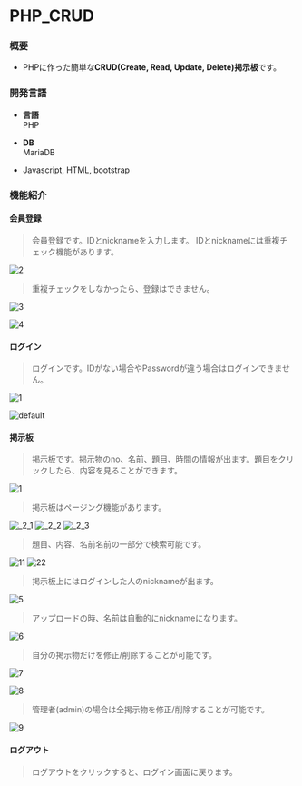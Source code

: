 # PHP_CRUD

### 概要
* PHPに作った簡単な**CRUD(Create, Read, Update, Delete)掲示板**です。

### 開発言語
* **言語** <br>
PHP

* **DB** <br>
MariaDB

* Javascript, HTML, bootstrap

### 機能紹介
#### 会員登録
> 会員登録です。IDとnicknameを入力します。
> IDとnicknameには重複チェック機能があります。

![2](https://user-images.githubusercontent.com/43987455/48406965-1e499d00-e779-11e8-893b-a14ff2af710d.JPG)

> 重複チェックをしなかったら、登録はできません。

![3](https://user-images.githubusercontent.com/43987455/48407616-98c6ec80-e77a-11e8-9332-7075655e1202.JPG)

![4](https://user-images.githubusercontent.com/43987455/48407623-9c5a7380-e77a-11e8-98d4-501cd15785ef.JPG)

#### ログイン
> ログインです。IDがない場合やPasswordが違う場合はログインできません。

![1](https://user-images.githubusercontent.com/43987455/48407976-797c8f00-e77b-11e8-818c-ec546fe59fea.JPG)

![default](https://user-images.githubusercontent.com/43987455/48410033-d595e200-e780-11e8-9647-bf6ef4a834f7.JPG)

#### 掲示板
> 掲示板です。掲示物のno、名前、題目、時間の情報が出ます。題目をクリックしたら、内容を見ることができます。

![1](https://user-images.githubusercontent.com/43987455/48695404-69086080-ec22-11e8-960e-dac2a7138a14.JPG)

> 掲示板はページング機能があります。

![_2_1](https://user-images.githubusercontent.com/43987455/48695517-b2f14680-ec22-11e8-8c98-e468d1be2cbd.jpg)
![_2_2](https://user-images.githubusercontent.com/43987455/48695518-b2f14680-ec22-11e8-9ddb-a967f49396aa.jpg)
![_2_3](https://user-images.githubusercontent.com/43987455/48695515-b258b000-ec22-11e8-9a81-1cae74cc08ed.jpg)

> 題目、内容、名前名前の一部分で検索可能です。

![11](https://user-images.githubusercontent.com/43987455/48695646-fe0b5980-ec22-11e8-8d50-5523c101e052.jpg)
![22](https://user-images.githubusercontent.com/43987455/48695827-8984ea80-ec23-11e8-8dc8-1afc21a92267.JPG)

> 掲示板上にはログインした人のnicknameが出ます。

![5](https://user-images.githubusercontent.com/43987455/48408272-4b4b7f00-e77c-11e8-8c47-a104f195b5d4.JPG)

> アップロードの時、名前は自動的にnicknameになります。

![6](https://user-images.githubusercontent.com/43987455/48408398-94033800-e77c-11e8-8263-8879fb9407c5.JPG)

> 自分の掲示物だけを修正/削除することが可能です。

![7](https://user-images.githubusercontent.com/43987455/48409096-52738c80-e77e-11e8-92ae-4e76a8da265b.JPG)

![8](https://user-images.githubusercontent.com/43987455/48409097-52738c80-e77e-11e8-83a7-55b5ce2355b6.JPG)

> 管理者(admin)の場合は全掲示物を修正/削除することが可能です。

![9](https://user-images.githubusercontent.com/43987455/48409293-c3b33f80-e77e-11e8-8e1e-5b0a2baa39a5.JPG)

#### ログアウト
> ログアウトをクリックすると、ログイン画面に戻ります。

